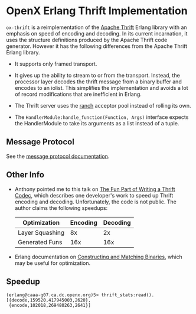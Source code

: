 <!-- -*- mode:gfm; word-wrap:nil -*- github-flavored markdown -->

# OpenX Erlang Thrift Implementation

`ox-thrift` is a reimplementation of the
[Apache Thrift](https://thrift.apache.org/) Erlang library with an
emphasis on speed of encoding and decoding.  In its current
incarnation, it uses the structure definitions produced by the Apache
Thrift code generator.  However it has the following differences from
the Apache Thrift Erlang library.

* It supports only framed transport.

* It gives up the ability to stream to or from the transport.
  Instead, the processor layer decodes the thrift message from a
  binary buffer and encodes to an iolist.  This simplifies the
  implementation and avoids a lot of record modifications that are
  inefficient in Erlang.

* The Thrift server uses the
  [ranch](https://github.com/ninenines/ranch) acceptor pool instead of
  rolling its own.

* The `HandlerModule:handle_function(Function, Args)` interface
  expects the HandlerModule to take its arguments as a list instead of
  a tuple.

## Message Protocol

See the [message protocol documentation](MessageProtocol.md).

## Other Info

* Anthony pointed me to this talk on
  [The Fun Part of Writing a Thrift Codec](http://www.erlang-factory.com/static/upload/media/1442407543231431thefunpartofwritingathriftcodec.pdf),
  which describes one developer's work to speed up Thrift encoding and
  decoding.  Unfortunately, the code is not public. The author claims
  the following speedups:

  |Optimization   |Encoding|Decoding|
  |---------------|--------|--------|
  |Layer Squashing|8x      |2x      |
  |Generated Funs |16x     |16x     |

* Erlang documentation on
  [Constructing and Matching Binaries](http://erlang.org/doc/efficiency_guide/binaryhandling.html),
  which may be useful for optimization.

## Speedup

```
(erlang@caaa-g07.ca.dc.openx.org)5> thrift_stats:read().
[{decode,159520,417945003,2620},
 {encode,102018,269480263,2641}]
```
